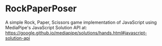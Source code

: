 # RockPaperPoser
A simple Rock, Paper, Scissors game implementation of JavaScript using MediaPipe's JavaScript Solution API at:
https://google.github.io/mediapipe/solutions/hands.html#javascript-solution-api
